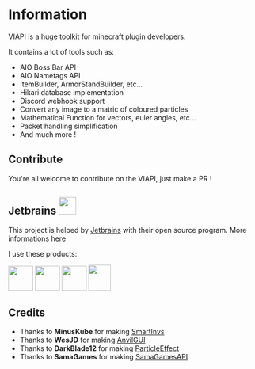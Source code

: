 # Information
VIAPI is a huge toolkit for minecraft plugin developers.

It contains a lot of tools such as:
- AIO Boss Bar API
- AIO Nametags API
- ItemBuilder, ArmorStandBuilder, etc...
- Hikari database implementation
- Discord webhook support
- Convert any image to a matric of coloured particles
- Mathematical Function for vectors, euler angles, etc...
- Packet handling simplification
- And much more !

## Contribute
You're all welcome to contribute on the VIAPI, just make a PR !

## Jetbrains <img src="https://resources.jetbrains.com/storage/products/company/brand/logos/jb_beam.png" width="35" height="35">
This project is helped by [Jetbrains](https://www.jetbrains.com/) with their open source program. 
More informations [here](https://jb.gg/OpenSourceSupport)

I use these products:

<img src="https://resources.jetbrains.com/storage/products/company/brand/logos/IntelliJ_IDEA_icon.png" width="50" height="50">  <img src="https://resources.jetbrains.com/storage/products/company/brand/logos/DataGrip_icon.png" width="50" height="50">  <img src="https://resources.jetbrains.com/storage/products/company/brand/logos/CodeWithMe_icon.png" width="50" height="50"> <img src="https://resources.jetbrains.com/storage/products/company/brand/logos/Toolbox_icon.png" width="45" height="52">

## Credits
- Thanks to **MinusKube** for making [SmartInvs](https://github.com/MinusKube/SmartInvs)
- Thanks to **WesJD** for making [AnvilGUI](https://github.com/WesJD/AnvilGUI)
- Thanks to **DarkBlade12** for making [ParticleEffect](https://github.com/DarkBlade12/ParticleEffect)
- Thanks to **SamaGames** for making [SamaGamesAPI](https://github.com/SamaGames/SamaGamesAPI)
